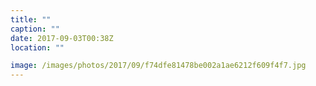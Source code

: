 ```yaml
---
title: ""
caption: ""
date: 2017-09-03T00:38Z
location: ""

image: /images/photos/2017/09/f74dfe81478be002a1ae6212f609f4f7.jpg
---
```

